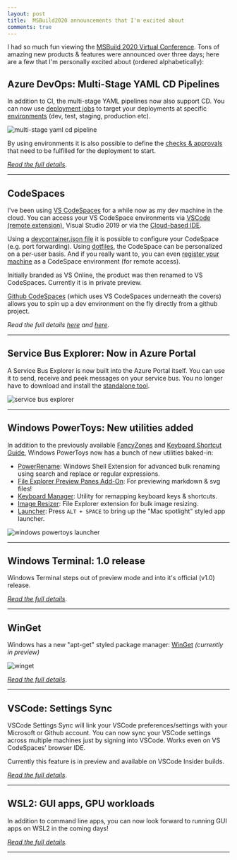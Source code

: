 ```yaml
---
layout: post
title:  MSBuild2020 announcements that I'm excited about
comments: true
---
```


I had so much fun viewing the [MSBuild 2020 Virtual Conference](https://mybuild.microsoft.com/). Tons of amazing new products & features were announced over three days; here are a few that I'm personally excited about (ordered alphabetically):

## Azure DevOps: Multi-Stage YAML CD Pipelines

In addition to CI, the multi-stage YAML pipelines now also support CD. You can now use [deployment jobs](https://docs.microsoft.com/en-us/azure/devops/pipelines/process/deployment-jobs?view=azure-devops) to target your deployments at specific [environments](https://docs.microsoft.com/en-us/azure/devops/pipelines/process/environments?view=azure-devops) (dev, test, staging, production etc).

![multi-stage yaml cd pipeline](../../../images/28-multistage-cd-pipeline.png)

By using environments it is also possible to define the [checks & approvals](https://docs.microsoft.com/en-us/azure/devops/pipelines/process/approvals?view=azure-devops&tabs=check-pass) that need to be fulfilled for the deployment to start.

_[Read the full details](https://devblogs.microsoft.com/devops/azure-devops-roadmap-update-for-2020-q2/)_.

_____

## CodeSpaces

I've been using [VS CodeSpaces](https://docs.microsoft.com/en-us/visualstudio/online/overview/what-is-vsonline) for a while now as my dev machine in the cloud. You can access your VS CodeSpace environments via [VSCode (remote extension)](https://code.visualstudio.com/docs/remote/codespaces), Visual Studio 2019 or via the [Cloud-based IDE](https://online.visualstudio.com/).

Using a [devcontainer.json file](https://docs.microsoft.com/en-us/visualstudio/online/reference/configuring#codespaces-configuration-sample) it is possible to configure your CodeSpace (e.g. port forwarding). Using [dotfiles](https://docs.microsoft.com/en-us/visualstudio/online/reference/personalizing), the CodeSpace can be personalized on a per-user basis. And if you really want to, you can even [register your machine](https://docs.microsoft.com/en-us/visualstudio/online/how-to/self-hosting-vscode) as a CodeSpace environment (for remote access).

Initially branded as VS Online, the product was then renamed to VS CodeSpaces. Currently it is in private preview.

[Github CodeSpaces](https://github.com/features/codespaces/) (which uses VS CodeSpaces underneath the covers) allows you to spin up a dev environment on the fly directly from a github project.

_Read the full details [here](https://devblogs.microsoft.com/visualstudio/introducing-visual-studio-codespaces/) and [here](https://devblogs.microsoft.com/visualstudio/expanding-visual-studio-2019-support-for-visual-studio-codespaces/)_.

_____

## Service Bus Explorer: Now in Azure Portal

A Service Bus Explorer is now built into the Azure Portal itself. You can use it to send, receive and peek messages on your service bus. You no longer have to download and install the [standalone tool](https://github.com/paolosalvatori/ServiceBusExplorer).

![service bus explorer](../../../images/29-service-bus-explorer.png)

_____

## Windows PowerToys: New utilities added

In addition to the previously available [FancyZones](https://github.com/microsoft/PowerToys/tree/master/src/modules/fancyzones) and [Keyboard Shortcut Guide](https://github.com/microsoft/PowerToys/tree/master/src/modules/shortcut_guide), Windows PowerToys now has a bunch of new utilities baked-in:

* [PowerRename](https://github.com/microsoft/PowerToys/tree/master/src/modules/powerrename): Windows Shell Extension for advanced bulk renaming using search and replace or regular expressions.
* [File Explorer Preview Panes Add-On](https://github.com/microsoft/PowerToys/tree/master/src/modules/previewpane): For previewing markdown & svg files!
* [Keyboard Manager](https://github.com/microsoft/PowerToys/tree/master/src/modules/keyboardmanager): Utility for remapping keyboard keys & shortcuts.
* [Image Resizer](https://github.com/microsoft/PowerToys/tree/master/src/modules/imageresizer): File Explorer extension for bulk image resizing.
* [Launcher](https://github.com/microsoft/PowerToys/tree/master/src/modules/launcher): Press `ALT + SPACE` to bring up the "Mac spotlight" styled app launcher.

![windows powertoys launcher](../../../images/27-powertoys-launcher.png)

_____

## Windows Terminal: 1.0 release

Windows Terminal steps out of preview mode and into it's official (v1.0) release.

_[Read the full details](https://devblogs.microsoft.com/commandline/windows-terminal-1-0/)_.

_____

## WinGet

Windows has a new "apt-get" styled package manager: [WinGet](https://devblogs.microsoft.com/commandline/windows-package-manager-preview/) _(currently in preview)_

![winget](../../../images/26-winget1.png)

_[Read the full details](https://devblogs.microsoft.com/commandline/windows-package-manager-preview/)_.

_____

## VSCode: Settings Sync

VSCode Settings Sync will link your VSCode preferences/settings with your Microsoft or Github account. You can now sync your VSCode settings across multiple machines just by signing into VSCode. Works even on VS CodeSpaces' browser IDE.

Currently this feature is in preview and available on VSCode Insider builds.

_[Read the full details](https://code.visualstudio.com/docs/editor/settings-sync)_.

_____

## WSL2: GUI apps, GPU workloads

In addition to command line apps, you can now look forward to running GUI apps on WSL2 in the coming days!

_[Read the full details](https://devblogs.microsoft.com/commandline/the-windows-subsystem-for-linux-build-2020-summary/)._

_____

